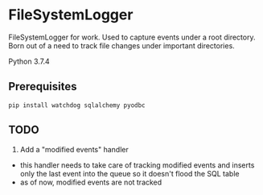 # FileSystemLogger
FileSystemLogger for work. Used to capture events under a root directory. Born out of a need to track file changes under important directories.

Python 3.7.4

## Prerequisites
```
pip install watchdog sqlalchemy pyodbc
```

## TODO
1. Add a "modified events" handler
  - this handler needs to take care of tracking modified events and inserts only the last event into the queue so it doesn't flood the SQL table
  - as of now, modified events are not tracked
